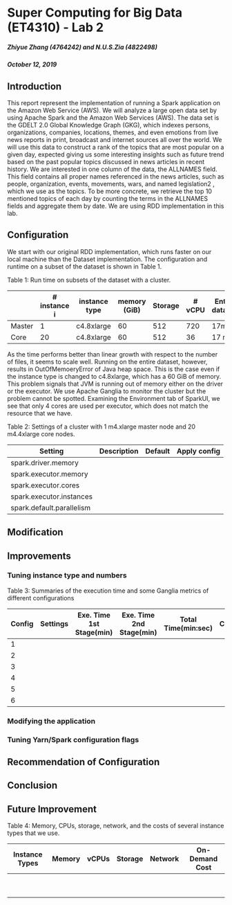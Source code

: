 # Super Computing for Big Data (ET4310) - Lab 2
##### Zhiyue Zhang (4764242) and N.U.S.Zia (4822498)
##### October 12, 2019

## Introduction

This report represent the implementation of running a Spark application on the Amazon Web Service
(AWS). We will analyze a large open data set by using Apache Spark and the Amazon Web Services 
(AWS). The data set is the GDELT 2.0 Global Knowledge Graph (GKG), which indexes persons, 
organizations, companies, locations, themes, and even emotions from live news reports in print, broadcast 
and internet sources all over the world. We will use this data to construct a rank of the topics that are most popular on a given day, expected giving us some interesting insights such as future trend  based on the past popular topics discussed in news articles in recent history. We are
interested in one column of the data, the ALLNAMES field. This field contains all proper names
referenced in the news articles, such as people, organization, events, movements, wars, and named
legislation2
, which we use as the topics.
To be more concrete, we retrieve the top 10 mentioned topics of each day by counting the
terms in the ALLNAMES fields and aggregate them by date. We are using RDD implementation in this lab.

## Configuration
We start with our original RDD implementation, which runs faster on our local machine than the
Dataset implementation. The configuration and runtime on a subset of the dataset is shown in
Table 1.

Table 1: Run time on subsets of the dataset with a cluster.

|   |# instance i| instance type  | memory (GiB)  |Storage  | # vCPU   |Entire dataset| 100 data files |
|---|---|---|---|---|---|---|---|
| Master  |1    |c4.8xlarge   | 60  |512    |720   |17min   |19s |
|  Core |20   |c4.8xlarge   |60    |512    |36   |17 min   |19s |

As the time performs better than linear growth with respect to the number of files, it seems
to scale well. Running on the entire dataset, however, results in OutOfMemoeryError of Java
heap space. This is the case even if the instance type is changed to c4.8xlarge, which has a 60
GiB of memory. This problem signals that JVM is running out of memory either on the driver or
the executor. We use Apache Ganglia to monitor the cluster but the problem cannot be spotted.
Examining the Environment tab of SparkUI, we see that only 4 cores are used per executor, which
does not match the resource that we have.


Table 2: Settings of a cluster with 1 m4.xlarge master node and 20 m4.4xlarge core nodes.

|Setting   |Description   |Default   |Apply config   |
|---|---|---|---|
|spark.driver.memory   |   |   |   |
|spark.executor.memory    |   |   |   |
|spark.executor.cores   |   |   |   |
|spark.executor.instances   |   |   |   |
|spark.default.parallelism    |   |   |   |

## Modification

## Improvements

### Tuning instance type and numbers

Table 3: Summaries of the execution time and some Ganglia metrics of different configurations

|Config  |Settings   |Exe. Time 1st Stage(min)|Exe. Time 2nd Stage(min)|Total Time(min:sec)|Max CPUusage (%)|Max NetworkBW (GB/s)|
|---|---|---|---|---|---|---|
|1   |   |   |   |   |   |   |
|2   |   |   |   |   |   |   |
|3   |   |   |   |   |   |   |
|4   |   |   |   |   |   |   |
|5   |   |   |   |   |   |   |
|6   |   |   |   |   |   |   |


### Modifying the application

### Tuning Yarn/Spark configuration flags

## Recommendation of Configuration

## Conclusion

## Future Improvement

Table 4: Memory, CPUs, storage, network, and the costs of several instance types that we use.

|Instance Types   |Memory   |vCPUs   |Storage   |Network   | On-Demand Cost  |
|---|---|---|---|---|---|
|   |   |   |   |   |   |
|   |   |   |   |   |   |
|   |   |   |   |   |   |
|   |   |   |   |   |   |
|   |   |   |   |   |   |
|   |   |   |   |   |   |
|   |   |   |   |   |   |
|   |   |   |   |   |   |
|   |   |   |   |   |   |
